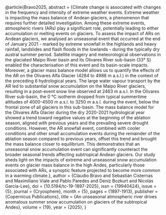 @article{Bravo2025,
   abstract = {Climate change is associated with changes in the frequency and intensity of extreme weather events. Extreme weather is impacting the mass balance of Andean glaciers, a phenomenon that requires further detailed investigation. Among these extreme events, atmospheric rivers (ARs) play a significant role, potentially leading to either accumulation or melting events on glaciers. To assess the impact of ARs on Andean glaciers, we analysed an unseasonal event that occurred at the end of January 2021 - marked by extreme snowfall in the highlands and heavy rainfall, landslides and flash floods in the lowlands - during the typically dry austral summer period. Satellite imagery and meteorological observations in the glaciated Maipo River basin and its Olivares River sub-basin (33° S) enabled the characterisation of this event and its basin-scale impacts. Moreover, a glacier mass balance model allows us to quantify the effects of the AR on the Olivares Alfa Glacier (4284 to 4988 m a.s.l.) in the context of the preceding 6 hydrological years. The large water vapour transport by the AR led to substantial snow accumulation on the Maipo River glaciers, resulting in a post-event snow line observed at 2463 m a.s.l. In the Olivares River sub-basin, the 0 °C isotherm dropped from typical summertime altitudes of 4000-4500 m a.s.l. to 3250 m a.s.l. during the event, below the frontal zone of all glaciers in this sub-basin. The mass balance model for the Olivares Alfa Glacier during the dry 2020-2021 hydrological year showed a trend toward negative values at the beginning of the ablation season, aligned with previous years and the prevailing severe drought conditions. However, the AR snowfall event, combined with cooler conditions and other small accumulation events during the remainder of the ablation season compared to previous years, offset this trend and brought the mass balance closer to equilibrium. This demonstrates that an unseasonal snow accumulation event can significantly counteract the broader seasonal trends affecting subtropical Andean glaciers. Our study sheds light on the impacts of extreme and unseasonal snow accumulation events on glacier mass balance in the high Andes, particularly those associated with ARs, a synoptic feature projected to become more common in a warming climate.},
   author = {Claudio Bravo and Sebastián Cisternas and Maximiliano Viale and Pablo Paredes and Deniz Bozkurt and Nicolás García-Lee},
   doi = {10.5194/tc-19-1897-2025},
   issn = {19940424},
   issue = {5},
   journal = {Cryosphere},
   month = {5},
   pages = {1897-1913},
   publisher = {Copernicus Publications},
   title = {An unseasonal atmospheric river drives anomalous summer snow accumulation on glaciers of the subtropical Andes},
   volume = {19},
   year = {2025},
}
